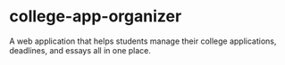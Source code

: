 # college-app-organizer
A web application that helps students manage their college applications, deadlines, and essays all in one place.
